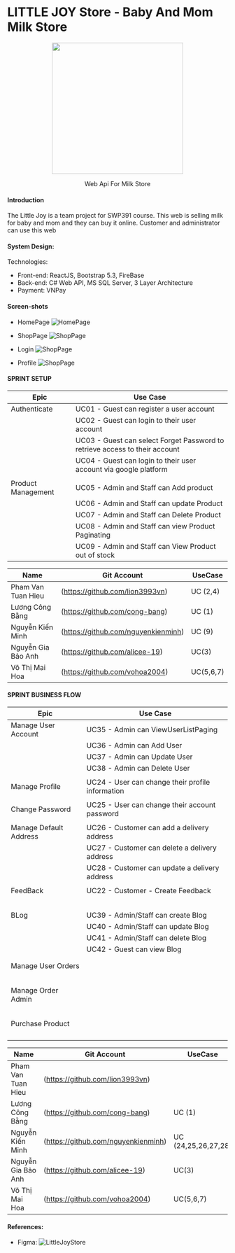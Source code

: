# LITTLE JOY Store - Baby And Mom Milk Store

<div align="center">
    <img style="width: 300px;" src="https://firebasestorage.googleapis.com/v0/b/little-joy-2c5d3.appspot.com/o/logo%20git.png?alt=media&token=896298f2-1654-46d4-80b8-3ec8a6a8292e" />
    <p>Web Api For Milk Store</p>
</div>

#### Introduction
The Little Joy is a team project for SWP391 course. This web is selling milk for baby and mom and they can buy it online.
Customer and administrator can use this web

#### System Design:

Technologies:
- Front-end: ReactJS, Bootstrap 5.3, FireBase
- Back-end: C# Web API, MS SQL Server, 3 Layer Architecture
- Payment: VNPay

#### Screen-shots
- HomePage
![HomePage](REPORT/UI/MainPage.png)

- ShopPage
![ShopPage](REPORT/UI/ShopPage.png)

- Login
![ShopPage](REPORT/UI/Login.png)

- Profile
![ShopPage](REPORT/UI/Profile.png)

#### SPRINT SETUP

| Epic                  |                Use Case                                                     |                           
|-----------------------|-----------------------------------------------------------------------------|       
| Authenticate          | UC01 - Guest can register a user account                                    |                                
|                       | UC02 - Guest can login to their user account                                |        
|                       | UC03 - Guest can select Forget Password to retrieve access to their account |  
|                       | UC04 - Guest can login to their user account via google platform            |
|                                                                                                     |
| Product Management    | UC05 - Admin and Staff can Add product                                      |                                
|                       | UC06 - Admin and Staff can update Product                                   |        
|                       | UC07 - Admin and Staff can Delete Product                                   |  
|                       | UC08 - Admin and Staff can view Product Paginating                          |
|                       | UC09 - Admin and Staff can View Product out of stock                        |



| Name                  |                Git Account                                                  |        UseCase      |
|-----------------------|-----------------------------------------------------------------------------|---------------------|    
| Pham Van Tuan Hieu    | (https://github.com/lion3993vn)                                             | UC (2,4)            |                                    
| Lương Công Bằng       | (https://github.com/cong-bang)                                              | UC (1)              |            
| Nguyễn Kiến Minh      | (https://github.com/nguyenkienminh)                                         | UC (9)              |      
| Nguyễn Gia Bảo Anh    | (https://github.com/alicee-19)                                              | UC(3)               |    
| Võ Thị Mai Hoa        | (https://github.com/vohoa2004)                                              | UC(5,6,7)           |    


#### SPRINT BUSINESS FLOW

| Epic                  |                Use Case                                                     |                           
|-----------------------|-----------------------------------------------------------------------------|       
| Manage User Account   | UC35 - Admin can ViewUserListPaging                                         |                                
|                       | UC36 - Admin can Add User                                                   |        
|                       | UC37 - Admin can Update User                                                |   
|                       | UC38 - Admin can Delete User                                                |
|                                                                                                     |
| Manage Profile        | UC24 - User can change their profile information                            |                                
|                                                                                                     |
| Change Password       | UC25 - User can change their account password                               |
|                                                                                                     |
| Manage Default Address| UC26 - Customer can add a delivery address                                  |                                
|                       | UC27 - Customer can delete a delivery address                               |        
|                       | UC28 - Customer can update a delivery address                               |  
|                                                                                                     |
| FeedBack              | UC22 - Customer - Create Feedback                                           |                                
|                       |                                                                             |         
|                       |                                                                             |  
|                       |                                                                             |
|                       |                                                                             |
|                                                                                                     |
| BLog                  | UC39 - Admin/Staff can create Blog                                          |                                
|                       | UC40 - Admin/Staff can update Blog                                          |        
|                       | UC41 - Admin/Staff can delete Blog                                          |  
|                       | UC42 - Guest can view Blog                                                  |
|                       |                                                                             |
|                                                                                                     |
| Manage User Orders    |                                                                             |                                
|                       |                                                                             |        
|                       |                                                                             |  
|                       |                                                                             |
|                       |                                                                             | 
|                                                                                                     |
| Manage Order Admin    |                                                                             |                                
|                       |                                                                             |         
|                       |                                                                             |  
|                       |                                                                             |
|                       |                                                                             |
|                                                                                                     |
| Purchase Product      |                                                                             |                                
|                       |                                                                             |        
|                       |                                                                             |  
|                       |                                                                             |
|                       |                                                                             |


| Name                  |                Git Account                                                  |        UseCase      |
|-----------------------|-----------------------------------------------------------------------------|---------------------|    
| Pham Van Tuan Hieu    | (https://github.com/lion3993vn)                                             |                     |                                    
| Lương Công Bằng       | (https://github.com/cong-bang)                                              | UC (1)              |            
| Nguyễn Kiến Minh      | (https://github.com/nguyenkienminh)                                         | UC (24,25,26,27,28) |      
| Nguyễn Gia Bảo Anh    | (https://github.com/alicee-19)                                              | UC(3)               |    
| Võ Thị Mai Hoa        | (https://github.com/vohoa2004)                                              | UC(5,6,7)           |  


#### References:
- Figma: ![LittleJoyStore]([https://www.figma.com/file/VwOE5jngD07N00OydAgRC9/version-1.0?type=design&node-id=138%3A2&mode=design&t=kRl7sah9T2KRONWB-1](https://www.figma.com/design/27qQ7FoSlia57I2wMlbEcv/V1.0?node-id=67-802&t=JAQ8IF1EJOxbl3QW-1))

